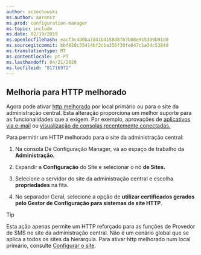 ```yaml
---
author: aczechowski
ms.author: aaroncz
ms.prod: configuration-manager
ms.topic: include
ms.date: 02/19/2019
ms.openlocfilehash: eacf3c4d0ba7d41b4158d8f67b08e915399b91d0
ms.sourcegitcommit: bbf820c35414bf2cba356f30fe047c1a34c5384d
ms.translationtype: MT
ms.contentlocale: pt-PT
ms.lasthandoff: 04/21/2020
ms.locfileid: "81716972"
---
```

## <a name="improvement-to-enhanced-http"></a><a name="bkmk_ehttp"></a>Melhoria para HTTP melhorado
<!--3798957-->

Agora pode ativar [http melhorado](../../../../plan-design/hierarchy/enhanced-http.md) por local primário ou para o site da administração central. Esta alteração proporciona um melhor suporte para as funcionalidades que a exigem. Por exemplo, aprovações de [aplicativos via e-mail](../../../../../apps/deploy-use/app-approval.md#bkmk_email-approve) ou [visualização de consolas recentemente conectadas.](../../technical-preview-1901.md#bkmk_console)

Para permitir um HTTP melhorado para o site da administração central:

1. Na consola De Configuração Manager, vá ao espaço de trabalho da **Administração.**  

2. Expandir a **Configuração** do Site e selecionar o nó **de Sites.**  

3. Selecione o servidor do site da administração central e escolha **propriedades** na fita.  

4. No separador Geral, selecione a opção de **utilizar certificados gerados pelo Gestor de Configuração para sistemas de site HTTP**.  

> [!Tip]  
> Esta ação apenas permite um HTTP reforçado para as funções de Provedor de SMS no site da administração central. Não é um cenário global que se aplica a todos os sites da hierarquia. Para ativar http melhorado num local primário, consulte [Configurar o site](../../../../plan-design/hierarchy/enhanced-http.md#configure-the-site).  

